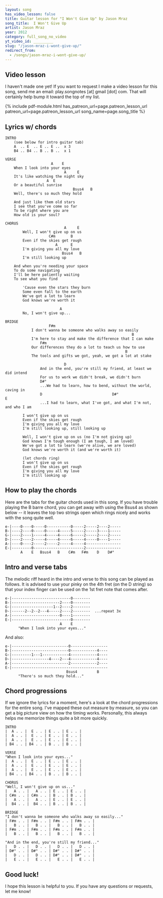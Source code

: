 ```yaml
---
layout: song
has_video_lesson: false
title: Guitar lesson for "I Won't Give Up" by Jason Mraz
song_title:  I Won't Give Up
artist: Jason Mraz
year: 2012
category: full_song_no_video
yt_video_id: _________
slug: "/jason-mraz-i-wont-give-up/"
redirect_from:
  - /songs/jason-mraz-i-wont-give-up/
---
```


## Video lesson

I haven't made one yet! If you want to request I make a video lesson for this song, send me an email: play.songnotes [at] gmail [dot] com. That will certainly help bump it toward the top of my list.



{% include pdf-module.html has_patreon_url=page.patreon_lesson_url patreon_url=page.patreon_lesson_url song_name=page.song_title %}



## Lyrics w/ chords

    INTRO
        (see below for intro guitar tab)
        A  .. E  .. E .. E ..  x 3
        B4 .. B4 .. B .. B ..  x 1

    VERSE
                         A    E
        When I look into your eyes
                               A     E
        It's like watching the night sky
                       A  E
        Or a beautiful sunrise
                                   Bsus4   B
        Well, there's so much they hold

        And just like them old stars
        I see that you've come so far
        To be right where you are
        How old is your soul?

    CHORUS
                               A     E
            Well, I won't give up on us
                        C#m       B
            Even if the skies get rough
                           A      E
            I'm giving you all my love
                              Bsus4   B
            I'm still looking up

        And when you're needing your space
        To do some navigating
        I'll be here patiently waiting
        To see what you find

            'Cause even the stars they burn
            Some even fall to the earth
            We've got a lot to learn
            God knows we're worth it

                             A
            No, I won't give up...

    BRIDGE
                        F#m
                I don't wanna be someone who walks away so easily
                                                              B
                I'm here to stay and make the difference that I can make
                    F#m
                Our differences they do a lot to teach us how to use
                                                           B
                The tools and gifts we got, yeah, we got a lot at stake

                               D
                    And in the end, you're still my friend, at least we did intend
                    For us to work we didn't break, we didn't burn
                    D#°
                    ...We had to learn, how to bend, without the world, caving in
                    D                                D#°                          E
                    ...I had to learn, what I've got, and what I'm not, and who I am

            I won't give up on us
            Even if the skies get rough
            I'm giving you all my love
            I'm still looking up, still looking up

            Well, I won't give up on us (no I'm not giving up)
            God knows I'm tough enough (I am tough, I am loved)
            We've got a lot to learn (we're alive, we are loved)
            God knows we're worth it (and we're worth it)

            (let chords ring)
            I won't give up on us
            Even if the skies get rough
            I'm giving you all my love
            I'm still looking up

## How to play the chords

Here are the tabs for the guitar chords used in this song. If you have trouble playing the B barre chord, you can get away with using the Bsus4 as shown below -- it leaves the top two strings open which rings nicely and works with the song quite well.

    e-|----0----0-----0-----------0-----2-----2----2-----
    B-|----2----0-----0-----4-----5-----2-----3----1-----
    G-|----2----1-----4-----4-----6-----2-----2----2-----
    D-|----2----2-----4-----4-----6-----4-----0----1-----
    A-|----0----2-----2-----2-----4-----4----------------
    E-|---------0-----------------------2----------------
           A    E   Bsus4   B    C#m   F#m    D    D#°

## Intro and verse tabs

The melodic riff heard in the intro and verse to this song can be played as follows. It is advised to use your pinky on the 4th fret (on the D string) so that your index finger can be used on the 1st fret note that comes after.

    e-|---------------------------0--------
    B-|----------------------2----0--------
    G-|-------------------1--2----2--------
    D-|------2--2--2---4-----2----2--------  ...repeat 3x
    A-|----------------------0----1--------
    E-|---------------------------0--------
                             A    E
          "When I look into your eyes..."  

And also:

    e-|--------------------------0-----------------
    B-|--------------------------0------------4----
    G-|---------1---1------------4------------4----
    D-|-----------------4----2---4------------4----
    A-|--------------------------2------------2----
    E-|--------------------------------------------
                                Bsus4         B
          "There's so much they hold..."

## Chord progressions

If we ignore the lyrics for a moment, here's a look at the chord progressions for the entire song. I've mapped these out measure by measure, so you can get a big picture view on how the timing works. Personally, this always helps me memorize things quite a bit more quickly.

    INTRO
    |  A . . |  E . . | E . . | E . . |
    |  A . . |  E . . | E . . | E . . |
    |  A . . |  E . . | E . . | E . . |
    | B4 . . | B4 . . | B . . | B . . |

    VERSE
    "When I look into your eyes..."
    |  A . . |  E . . | E . . | E . . |
    |  A . . |  E . . | E . . | E . . |
    |  A . . |  E . . | E . . | E . . |
    | B4 . . | B4 . . | B . . | B . . |

    CHORUS
    "Well, I won't give up on us..."
    |   A . . |   A . . | E . . | E . . |
    | C#m . . | C#m . . | B . . | B . . |
    |   A . . |   A . . | E . . | E . . |
    |  B4 . . |  B4 . . | B . . | B . . |

    BRIDGE
    "I don't wanna be someone who walks away so easily..."
    | F#m . . | F#m . . | F#m . . | F#m . . |
    |   B . . |   B . . |   B . . |   B . . |
    | F#m . . | F#m . . | F#m . . | F#m . . |
    |   B . . |   B . . |   B . . |   B . . |

    "And in the end, you're still my friend..."
    |   D . . |   D . . |   D . . |   D . . |
    | D#° . . | D#° . . | D#° . . | D#° . . |
    |   D . . |   D . . | D#° . . | D#° . . |
    |   E . . |   E . . |   E . . |   E . . |

## Good luck!

I hope this lesson is helpful to you. If you have any questions or requests, let me know!
